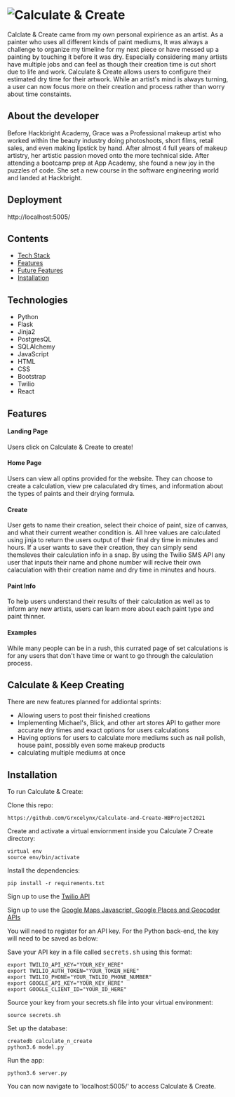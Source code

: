 # <img src="/static/img/Calculate&Create.jpeg" alt="Calculate & Create">

Calclate & Create came from my own personal expirience as an artist. As a painter who uses all different kinds of paint mediums, It was always a challenge to organize my timeline for my next piece or have messed up a painting by touching it before it was dry. Especially considering many artists have multiple jobs and can feel as though their creation time is cut short due to life and work. Calculate & Create allows users to configure their estimated dry time for their artwork. While an artist's mind is always turning, a user can now focus more on their creation and process rather than worry about time constaints. 


## About the developer

Before Hackbright Academy, Grace was a Professional makeup artist who worked within the beauty industry doing photoshoots, short films, retail sales, and even making lipstick by hand. After almost 4 full years of makeup artistry, her artistic passion moved onto the more technical side. After attending a bootcamp prep at App Academy, she found a new joy in the puzzles of code. She set a new course in the software engineering world and landed at Hackbright.

## Deployment 

http://localhost:5005/

## Contents 
* [Tech Stack](#teach-stack)
* [Features](#features)
* [Future Features](#future)
* [Installation](installation)

## <a name="tech-stack"></a> Technologies 
* Python
* Flask
* Jinja2
* PostgresQL
* SQLAlchemy 
* JavaScript
* HTML
* CSS
* Bootstrap
* Twilio
* React

## <a name="features"></a>Features

#### Landing Page 
Users click on Calculate & Create to create!

#### Home Page 
Users can view all optins provided for the website. They can choose to create a calculation, view pre calaculated dry times, and information about the types of paints and their drying formula.

#### Create
User gets to name their creation, select their choice of paint, size of canvas, and what their current weather condition is. All hree values are calculated using jinja to return the users output of their final dry time in minutes and hours. If a user wants to save their creation, they can simply send themsleves their calculation info in a snap. By using the Twilio SMS API any user that inputs their name and phone number will recive their own calaculation with their creation name and dry time in minutes and hours. 

#### Paint Info
To help users understand their results of their calculation as well as to inform any new artists, users can learn more about each paint type and paint thinner. 

#### Examples
While many people can be in a rush, this currated page of set calculations is for any users that don't have time or want to go through the calculation process. 

## <a name="future"></a> Calculate & Keep Creating 
There are new features planned for addiontal sprints:
* Allowing users to post their finished creations 
* Implementing Michael's, Blick, and other art stores API to gather more accurate dry times and exact options for users calculations
* Having options for users to calculate more mediums such as nail polish, house paint, possibly even some makeup products 
* calculating multiple mediums at once 

## <a name="installation"></a>Installation

To run Calculate & Create:

Clone this repo:
```
https://github.com/Grxcelynx/Calculate-and-Create-HBProject2021
```

Create and activate a virtual enviornment inside you Calculate 7 Create directory:

```
virtual env
source env/bin/activate
```


Install the dependencies:
```
pip install -r requirements.txt
```

Sign up to use the [Twilio API](https://www.twilio.com/try-twilio/)

Sign up to use the [Google Maps Javascript, Google Places and Geocoder APIs](https://cloud.google.com/maps-platform/)

You will need to register for an API key. For the Python back-end, the key will need to be saved as below:


Save your API key in a file called <kbd>secrets.sh</kbd> using this format:

```
export TWILIO_API_KEY="YOUR_KEY_HERE"
export TWILIO_AUTH_TOKEN="YOUR_TOKEN_HERE"
export TWILIO_PHONE="YOUR_TWILIO_PHONE_NUMBER"
export GOOGLE_API_KEY="YOUR_KEY_HERE"
export GOOGLE_CLIENT_ID="YOUR_ID_HERE"
```

Source your key from your secrets.sh file into your virtual environment:

```
source secrets.sh
```

Set up the database:

```
createdb calculate_n_create
python3.6 model.py
```

Run the app:

```
python3.6 server.py
```

You can now navigate to 'localhost:5005/' to access Calculate & Create.

